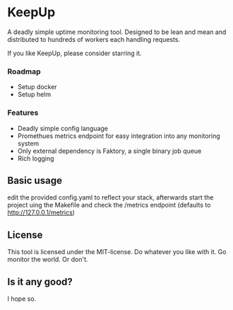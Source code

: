# KeepUp
A deadly simple uptime monitoring tool. 
Designed to be lean and mean and distributed to hundreds of workers each handling requests.


If you like KeepUp, please consider starring it.

### Roadmap
- Setup docker 
- Setup helm

### Features
- Deadly simple config language
- Promethues metrics endpoint for easy integration into any monitoring system
- Only external dependency is Faktory, a single binary job queue
- Rich logging

## Basic usage
edit the provided config.yaml to reflect your stack, afterwards start the project uing the Makefile and check the /metrics endpoint (defaults to http://127.0.0.1/metrics)

## License
This tool is licensed under the MIT-license. Do whatever you like with it. Go monitor the world. Or don't.

## Is it any good?
I hope so.
